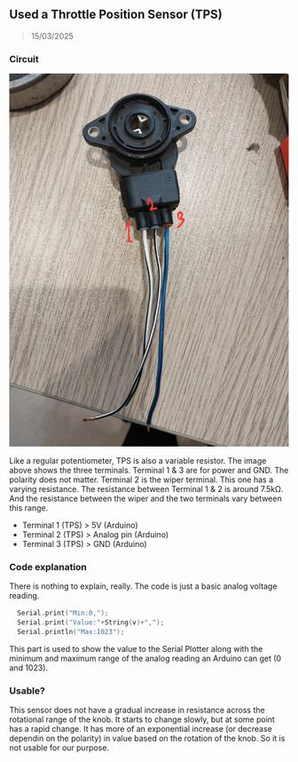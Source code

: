 ## Used a Throttle Position Sensor (TPS)
> 15/03/2025

### Circuit
![TPS Image](./TPS.jpg)

Like a regular potentiometer, TPS is also a variable resistor. The image above shows the three terminals. Terminal 1 & 3 are for power and GND. The polarity does not matter. Terminal 2 is the wiper terminal. This one has a varying resistance. The resistance between Terminal 1 & 2 is around 7.5kΩ. And the resistance between the wiper and the two terminals vary between this range. 
- Terminal 1 (TPS) > 5V (Arduino)
- Terminal 2 (TPS) > Analog pin (Arduino)
- Terminal 3 (TPS) > GND (Arduino)

### Code explanation
There is nothing to explain, really. The code is just a basic analog voltage reading.
```cpp
  Serial.print("Min:0,");
  Serial.print("Value:"+String(v)+",");
  Serial.println("Max:1023");
```
This part is used to show the value to the Serial Plotter along with the minimum and maximum range of the analog reading an Arduino can get (0 and 1023).

### Usable?
This sensor does not have a gradual increase in resistance across the rotational range of the knob. It starts to change slowly, but at some point has a rapid change. It has more of an exponential increase (or decrease dependin on the polarity) in value based on the rotation of the knob. So it is not usable for our purpose.
